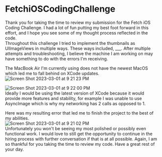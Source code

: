 # FetchiOSCodingChallenge
Thank you for taking the time to review my submission for the Fetch iOS Coding Challenge. I had a lot of fun putting my best foot forward in this effort, and I hope you see some of my thought process reflected in the code. 
</br>
Throughout this challenge I tried to implement the thumbnails as UIImageViews in multiple ways. These ways included, ___. After multiple attempts and troubleshooting, I believe the machine I am working on may have something to do with the errors I'm receiving. 
</br>

The MacBook Air I'm currently using does not have the newest MacOS which led me to fall behind on XCode updates.
</br>
![Screen Shot 2023-03-01 at 9 21 23 PM](https://user-images.githubusercontent.com/114269636/222332038-baad636a-02a4-402a-b312-a3193b62a40e.png)
</br>


![Screen Shot 2023-03-01 at 9 22 00 PM](https://user-images.githubusercontent.com/114269636/222332108-867a7a84-9794-465e-b2eb-b63da6e6d34d.png)
</br>
Ideally I would be using the latest version of XCode because it would provide more features and stability, for example I was unable to use AsyncImage which is why my networking has 2 calls as opposed to 1.

Here was my resulting error that led me to finish the project to the best of my abilities.
</br>
![Screen Shot 2023-03-01 at 9 21 02 PM](https://user-images.githubusercontent.com/114269636/222332226-407b5e56-888a-4ae0-a786-6f61191fae82.png)
</br>
Unfortunately you won't be seeing my most polished or possibly even functional work. I would love to still get the opportunity to continue in the hiring process with further conversation if that is at all possible. Again, I am so thankful for you taking the time to review my code. Have a great rest of your day.
